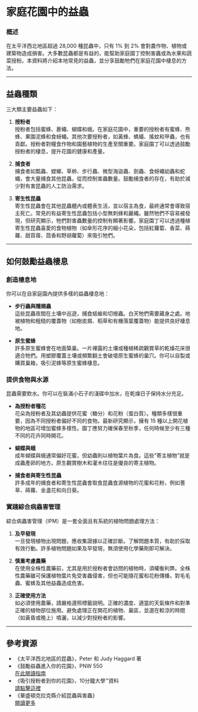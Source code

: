 # 家庭花園中的益蟲

### 概述

在太平洋西北地區超過 28,000 種昆蟲中，只有 1% 到 2% 會對農作物、植物或建築物造成損害。大多數昆蟲都是有益的，能幫助家庭園丁控制害蟲或為水果和蔬菜授粉。本資料將介紹本地常見的益蟲，並分享鼓勵牠們在家庭花園中棲息的方法。

---

## 益蟲種類

三大類主要益蟲如下：

1. **授粉者**  
   授粉者包括蜜蜂、蒼蠅、蝴蝶和蛾。在家庭花園中，重要的授粉者有蜜蜂、熊蜂、果園泥蜂和食蚜蠅。其他次要授粉者，如黃蜂、螞蟻、搖蚊和甲蟲，也有貢獻。授粉者對糧食作物和園藝植物的生產至關重要。家庭園丁可以透過鼓勵授粉者的棲息，提升花園的健康和產量。

2. **捕食者**  
   捕食者如瓢蟲、螳螂、草蛉、步行蟲、微型海盜蟲、劍蟲、食蚜蠅幼蟲和蛇蠅，會大量捕食其他昆蟲，從而控制害蟲數量。鼓勵捕食者的存在，有助於減少對有害昆蟲的人工防治需求。

3. **寄生性昆蟲**  
   寄生性昆蟲會在其他昆蟲體內或體表生活，並以宿主為食，最終通常會導致宿主死亡。常見的有益寄生性昆蟲包括小型無刺蜂和麗蠅。雖然牠們不容易被發現，但研究顯示，牠們對害蟲數量的控制有顯著影響。家庭園丁可以透過種植寄生性昆蟲喜愛的食物植物（如傘形花序的細小花朵，包括紅蘿蔔、香菜、蒔蘿、甜苜蓿、茴香和野胡蘿蔔）來吸引牠們。

---

## 如何鼓勵益蟲棲息

### 創造棲息地

你可以在自家庭園內提供多樣的益蟲棲息地：

- **步行蟲與隱翅蟲**  
  這些昆蟲夜間在土壤中巡遊，捕食蛞蝓和切根蟲。白天牠們需要藏身之處。地被植物和粗糙的覆蓋物（如樹皮屑、稻草和有機落葉覆蓋物）能提供良好棲息地。

- **原生蜜蜂**  
  許多原生蜜蜂會在地面築巢。一片裸露的土壤或種植稀疏觀賞草的乾燥花床很適合牠們。用塑膠覆蓋土壤或頻繁翻土會破壞原生蜜蜂的巢穴。你可以自製或購買巢箱，吸引泥蜂等原生蜜蜂棲息。

### 提供食物與水源

昆蟲需要飲水。你可以在裝滿小石子的淺碟中加水，在乾燥日子保持水分充足。

- **為授粉者種花**  
  花朵為授粉者及其幼蟲提供花蜜（糖分）和花粉（蛋白質）。種類多樣很重要，因為不同授粉者偏好不同的食物。最新研究顯示，擁有 15 種以上開花植物的地區可增加蜜蜂多樣性。園丁應努力確保春至秋季，任何時候至少有三種不同的花卉同時開花。

- **蝴蝶與蛾**  
  成年蝴蝶與蛾通常偏好花蜜，但幼蟲則以植物葉片為食。這些“寄主植物”就是成蟲產卵的地方。原生觀賞樹木和灌木往往是優良的寄主植物。

- **捕食者與寄生性昆蟲**  
  許多成年的捕食者和寄生性昆蟲會取食昆蟲食源植物的花蜜和花粉，例如蓍草、蒔蘿、金盞花和向日葵。

### 實踐綜合病蟲害管理

綜合病蟲害管理（IPM）是一套全面且有系統的植物問題處理方法：

1. **及早發現**  
   一旦發現植物出現問題，應收集證據以正確診斷。了解問題本質，有助於採取有效行動。許多植物問題如果及早發現，無須使用化學藥劑即可解決。

2. **慎重考慮農藥**  
   在使用全株性農藥前，尤其是用於授粉者會訪問的植物時，須權衡利弊。全株性農藥雖可保護植物葉片免受害蟲侵害，但也可能隨花蜜和花粉傳播，對毛毛蟲、蜜蜂及其他益蟲造成危害。

3. **正確使用方法**  
   如必須使用農藥，請嚴格遵照標籤說明。正確的濃度、適當的天氣條件和對準正確的植物部位施用。避免處理正在開花的植物、巢區，並選在較涼的時間（如黃昏或晚上）噴灑，以減少對授粉者的影響。

---

## 參考資源

- 《太平洋西北地區的昆蟲》，Peter 和 Judy Haggard 著
- 《鼓勵益蟲進入你的花園》，PNW 550  
  [在此閱讀指南](http://ir.library.oregonstate.edu/xmlui/bitstream/handle/1957/38715/pnw550.pdf)
- 《吸引授粉者到你的花園》，10分鐘大學™資料  
  [請點擊這裡](https://www.cmastergardeners.org)
- 《華盛頓克拉克縣介紹昆蟲與害蟲》  
  [閱讀更多](http://www.co.clark.wa.us/recycle/documents/BadBugs.pdf)
